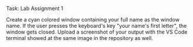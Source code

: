 Task: Lab Assignment 1

Create a cyan colored window containing your full name as the window name.   If the user presses the keyboard's key "your name's first letter", the window gets closed.   Upload a screenshot of your output with the VS Code terminal showed at the same image in the repository as well.
